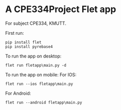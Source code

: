 # A CPE334Project Flet app
For subject CPE334, KMUTT.

First run:
```
pip install flet
pip install pyrebase4
```

To run the app on desktop:
```
flet run fletapp\main.py -d
```

To run the app on mobile:
For IOS:
```
flet run --ios fletapp\main.py
```
For Android:
```
flet run --android fletapp\main.py
```